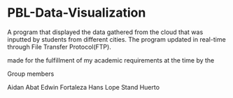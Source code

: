 # PBL-Data-Visualization
A program that displayed the data gathered from the cloud that was inputted by students from different cities. The program updated in real-time through File Transfer Protocol(FTP).

made for the fulfillment of my academic requirements at the time by the 

Group members

Aidan Abat
Edwin Fortaleza
Hans Lope
Stand Huerto
